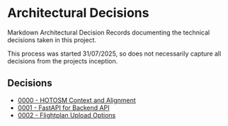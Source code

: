 # Architectural Decisions

Markdown Architectural Decision Records documenting the technical decisions
taken in this project.

This process was started 31/07/2025, so does not necessarily capture all decisions
from the projects inception.

## Decisions

- [0000 - HOTOSM Context and Alignment](./0000-hotosm.md)
- [0001 - FastAPI for Backend API](./0001-fastapi.md)
- [0002 - Flightplan Upload Options](./0002-flightplan-upload.md)

